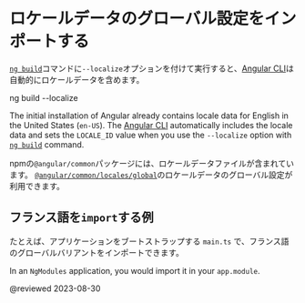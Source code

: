 # ロケールデータのグローバル設定をインポートする

[`ng build`][AioCliBuild]コマンドに`--localize`オプションを付けて実行すると、[Angular CLI][AioCliMain]は自動的にロケールデータを含めます。

<!--todo: replace with code-example -->

<code-example format="shell" language="shell">

ng build --localize

</code-example>

<div class="alert-is-helpful">

The initial installation of Angular already contains locale data for English in the United States \(`en-US`\).
The [Angular CLI][AioCliMain] automatically includes the locale data and sets the `LOCALE_ID` value when you use the `--localize` option with [`ng build`][AioCliBuild] command.

</div>

npmの`@angular/common`パッケージには、ロケールデータファイルが含まれています。
[`@angular/common/locales/global`][UnpkgBrowseAngularCommonLocalesGlobal]のロケールデータのグローバル設定が利用できます。

## フランス語を`import`する例

たとえば、アプリケーションをブートストラップする `main.ts` で、フランス語のグローバルバリアントをインポートできます。

<code-example header="src/main.ts (import locale)" path="i18n/src/main.ts" region="global-locale"></code-example>

<div class="alert is-helpful">

In an `NgModules` application, you would import it in your `app.module`.

</div>

<!-- links -->

[AioCliMain]: cli "CLI Overview and Command Reference | Angular"
[AioCliBuild]: cli/build "ng build | CLI | Angular"

<!-- external links -->

[UnpkgBrowseAngularCommonLocalesGlobal]: https://unpkg.com/browse/@angular/common/locales/global "@angular/common/locales/global | Unpkg"

<!-- end links -->

@reviewed 2023-08-30
